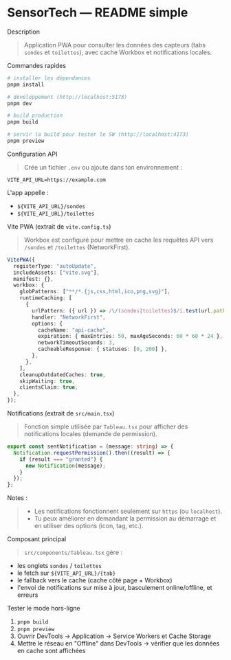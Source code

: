# SensorTech — README simple

Description

> Application PWA pour consulter les données des capteurs (tabs `sondes` et `toilettes`), avec cache Workbox et notifications locales.

Commandes rapides

```bash
# installer les dépendances
pnpm install

# développement (http://localhost:5173)
pnpm dev

# build production
pnpm build

# servir la build pour tester le SW (http://localhost:4173)
pnpm preview
```

Configuration API

> Crée un fichier `.env` ou ajoute dans ton environnement :

```env
VITE_API_URL=https://example.com
```

L'app appelle :

- `${VITE_API_URL}/sondes`
- `${VITE_API_URL}/toilettes`

Vite PWA (extrait de `vite.config.ts`)

> Workbox est configuré pour mettre en cache les requêtes API vers `/sondes` et `/toilettes` (NetworkFirst).

```ts
VitePWA({
  registerType: "autoUpdate",
  includeAssets: ["vite.svg"],
  manifest: {},
  workbox: {
    globPatterns: ["**/*.{js,css,html,ico,png,svg}"],
    runtimeCaching: [
      {
        urlPattern: ({ url }) => /\/(sondes|toilettes)$/i.test(url.pathname),
        handler: "NetworkFirst",
        options: {
          cacheName: "api-cache",
          expiration: { maxEntries: 50, maxAgeSeconds: 60 * 60 * 24 },
          networkTimeoutSeconds: 3,
          cacheableResponse: { statuses: [0, 200] },
        },
      },
    ],
    cleanupOutdatedCaches: true,
    skipWaiting: true,
    clientsClaim: true,
  },
});
```

Notifications (extrait de `src/main.tsx`)

> Fonction simple utilisée par `Tableau.tsx` pour afficher des notifications locales (demande de permission).

```ts
export const sentNotification = (message: string) => {
  Notification.requestPermission().then((result) => {
    if (result === "granted") {
      new Notification(message);
    }
  });
};
```

Notes :

> - Les notifications fonctionnent seulement sur `https` (ou `localhost`).
> - Tu peux améliorer en demandant la permission au démarrage et en utiliser des options (icon, tag, etc.).

Composant principal

> `src/components/Tableau.tsx` gère :

- les onglets `sondes` / `toilettes`
- le fetch sur `${VITE_API_URL}/{tab}`
- le fallback vers le cache (cache côté page + Workbox)
- l'envoi de notifications sur mise à jour, basculement online/offline, et erreurs

Tester le mode hors-ligne

1. `pnpm build`
2. `pnpm preview`
3. Ouvrir DevTools → Application → Service Workers et Cache Storage
4. Mettre le réseau en "Offline" dans DevTools → vérifier que les données en cache sont affichées
